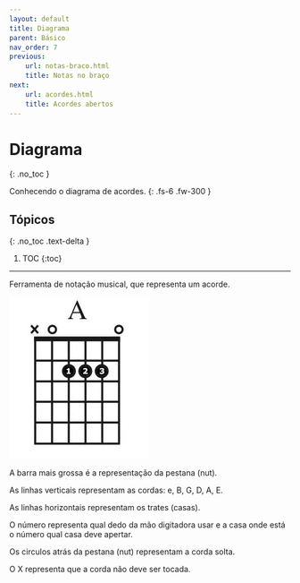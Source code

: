 ```yaml
---
layout: default
title: Diagrama
parent: Básico
nav_order: 7
previous:
    url: notas-braco.html
    title: Notas no braço
next:
    url: acordes.html
    title: Acordes abertos
---
```


# Diagrama
{: .no_toc }

Conhecendo o diagrama de acordes.
{: .fs-6 .fw-300 }

## Tópicos
{: .no_toc .text-delta }

1. TOC
{:toc}

---

Ferramenta de notação musical, que representa um acorde.

![exemplo de um diagrama de acorde mostrando um acorde em lá](./images/diagrama.jpeg)

A barra mais grossa é a representação da pestana (nut).

As linhas verticais representam as cordas: e, B, G, D, A, E.

As linhas horizontais representam os trates (casas).

O número representa qual dedo da mão digitadora usar e a casa onde está o número qual casa deve apertar.

Os circulos atrás da pestana (nut) representam a corda solta.

O X representa que a corda não deve ser tocada.
